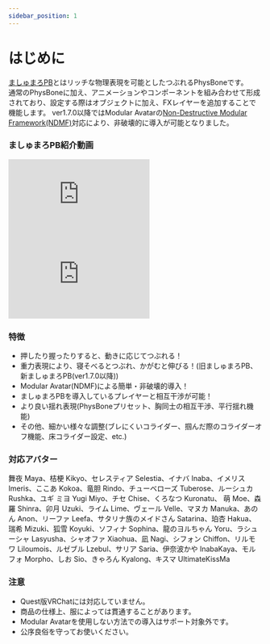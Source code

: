 ```yaml
---
sidebar_position: 1
---
```


# はじめに

<!-- <img
  src={require('/img/marshmallow_PB.png').default}
  alt="marshmallow_PB"
  style={{ width: '300px' }}
/> -->

[ましゅまろPB](https://wataame89.booth.pm/items/4511536)とはリッチな物理表現を可能としたつぶれるPhysBoneです。  
通常のPhysBoneに加え、アニメーションやコンポーネントを組み合わせて形成されており、設定する際はオブジェクトに加え、FXレイヤーを追加することで機能します。
ver1.7.0以降ではModular Avatarの[Non-Destructive Modular Framework(NDMF)](https://github.com/bdunderscore/ndmf)対応により、非破壊的に導入が可能となりました。  

### ましゅまろPB紹介動画

<iframe width="280" height="158" src="https://www.youtube.com/embed/-AnCXOb0zwA?si=9nIYCs1nau9X5sWb?rel=0" title="YouTube video player" frameBorder="0" allow="accelerometer; autoplay; clipboard-write; encrypted-media; gyroscope; picture-in-picture; web-share" allowFullScreen></iframe>


<iframe width="280" height="158" src="https://www.youtube.com/embed/kOMfLITi3Fg?si=DQoMo9dUO_4_Zpf1" title="YouTube video player" frameBorder="0" allow="accelerometer; autoplay; clipboard-write; encrypted-media; gyroscope; picture-in-picture; web-share" allowFullScreen></iframe>


### 特徴
- 押したり握ったりすると、動きに応じてつぶれる！  
- 重力表現により、寝そべるとつぶれ、かがむと伸びる！(旧ましゅまろPB、新ましゅまろPB(ver1.7.0以降))  
- Modular Avatar(NDMF)による簡単・非破壊的導入！  
- ましゅまろPBを導入しているプレイヤーと相互干渉が可能！  
- より良い揺れ表現(PhysBoneプリセット、胸同士の相互干渉、平行揺れ機能)
- その他、細かい様々な調整(ブレにくいコライダー、掴んだ際のコライダーオフ機能、床コライダー設定、etc.)  

### 対応アバター
舞夜 Maya、桔梗 Kikyo、セレスティア Selestia、イナバ Inaba、イメリス Imeris、ここあ Kokoa、竜胆 Rindo、チューベローズ Tuberose、ルーシュカ Rushka、ユギ ミヨ Yugi Miyo、チセ Chise、くろなつ Kuronatu、 萌 Moe、森羅 Shinra、卯月 Uzuki、ライム Lime、ヴェール Velle、マヌカ Manuka、あのん Anon、リーファ Leefa、サタリナ族のメイドさん Satarina、珀杏 Hakua、瑞希 Mizuki、狐雪 Koyuki、ソフィナ Sophina、龍のヨルちゃん Yoru、ラシューシャ Lasyusha、シャオファ Xiaohua、凪 Nagi、シフォン Chiffon、リルモワ Liloumois、ルゼブル Lzebul、サリア Saria、伊奈波かや InabaKaya、モルフォ Morpho、しお Sio、きゃろん Kyalong、キスマ UltimateKissMa

### 注意
- Quest版VRChatには対応していません。  
- 商品の仕様上、服によっては貫通することがあります。  
- Modular Avatarを使用しない方法での導入はサポート対象外です。 
- 公序良俗を守ってお使いください。  

<!-- ### ベータ版使用者の方へ
ベータ版をお試し頂き、誠にありがとうございます。  
動かない場合や設定がよく分からない場合はお気軽に[作者Twitter](https://twitter.com/wataameya_vr)にてDMや@ツイートでお知らせください。  
ご意見・バグ報告なども頂けると助かります。(特に設定項目や機能への要望を頂けるとありがたいです) -->